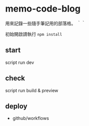 # memo-code-blog

用來記錄一些隨手筆記用的部落格。
｀｀

初始開啟請執行 `npm install`

## start
script run dev

## check
script run build & preview

## deploy
- github/workflows